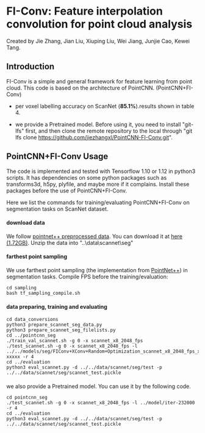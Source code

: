 # FI-Conv: Feature interpolation convolution for point cloud analysis

Created by Jie Zhang, Jian Liu, Xiuping Liu, Wei Jiang, Junjie Cao, Kewei Tang.

## Introduction

FI-Conv is a simple and general framework for feature learning from point cloud. 
This code is based on the architecture of PointCNN. (PointCNN+FI-Conv)

* per voxel labelling accuracy on ScanNet (**85.1%**).results shown in table 4.

* we provide a Pretrained model. Before using it, you need to install "git-lfs" first, and then clone the remote repository to the local through "git lfs clone https://github.com/jiezhangxl/PointCNN-FI-Conv.git".

## PointCNN+FI-Conv Usage

The code is implemented and tested with Tensorflow 1.10 or 1.12 in python3 scripts. 
It has dependencies on some python packages such as transforms3d, h5py, plyfile, and maybe more if it complains. Install these packages before the use of PointCNN+FI-Conv.

Here we list the commands for training/evaluating PointCNN+FI-Conv on segmentation tasks on ScanNet dataset.

  #### download data
  We follow [pointnet++ preprocessed data](https://github.com/charlesq34/pointnet2/tree/master/scannet). 
  You can download it at [here (1.72GB)](https://shapenet.cs.stanford.edu/media/scannet_data_pointnet2.zip).
  Unzip the data into "..\data\scannet\seg"
  
  #### farthest point sampling 
  We use farthest point sampling (the implementation from <a href="https://github.com/charlesq34/pointnet2" target="_blank">PointNet++</a>) in segmentation tasks. Compile FPS before the training/evaluation:
  ```
  cd sampling
  bash tf_sampling_compile.sh
  ```
  
  ####  data preparing, training and evaluating
  ```
  cd data_conversions
  python3 prepare_scannet_seg_data.py
  python3 prepare_scannet_seg_filelists.py
  cd ../pointcnn_seg
  ./train_val_scannet.sh -g 0 -x scannet_x8_2048_fps
  ./test_scannet.sh -g 0 -x scannet_x8_2048_fps -l ../../models/seg/FIConv+XConv+Random+Optimization_scannet_x8_2048_fps_xxxx/ckpts/iter-xxxxx -r 4
  cd ../evaluation
  python3 eval_scannet.py -d ../../data/scannet/seg/test -p ../../data/scannet/seg/scannet_test.pickle
  ```
  ####
  we also provide a Pretrained model. You can use it by the following code.
  ```
  cd pointcnn_seg
  ./test_scannet.sh -g 0 -x scannet_x8_2048_fps -l ../model/iter-232000 -r 4
  cd ../evaluation
  python3 eval_scannet.py -d ../../data/scannet/seg/test -p ../../data/scannet/seg/scannet_test.pickle
  ```

